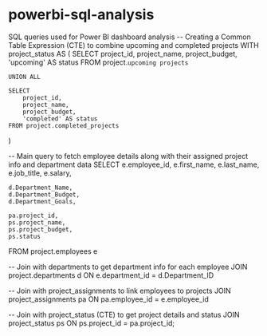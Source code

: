 # powerbi-sql-analysis
SQL queries used for Power BI dashboard analysis
-- Creating a Common Table Expression (CTE) to combine upcoming and completed projects
WITH project_status AS (
    SELECT
        project_id,
        project_name,
        project_budget,
        'upcoming' AS status
    FROM project.`upcoming projects`

    UNION ALL

    SELECT
        project_id,
        project_name,
        project_budget,
        'completed' AS status
    FROM project.completed_projects
)

-- Main query to fetch employee details along with their assigned project info and department data
SELECT
    e.employee_id,
    e.first_name,
    e.last_name,
    e.job_title,
    e.salary,
    
    d.Department_Name,
    d.Department_Budget,
    d.Department_Goals,

    pa.project_id,
    ps.project_name,
    ps.project_budget,
    ps.status
FROM project.employees e

-- Join with departments to get department info for each employee
JOIN project.departments d
    ON e.department_id = d.Department_ID

-- Join with project_assignments to link employees to projects
JOIN project_assignments pa
    ON pa.employee_id = e.employee_id

-- Join with project_status (CTE) to get project details and status
JOIN project_status ps
    ON ps.project_id = pa.project_id;
